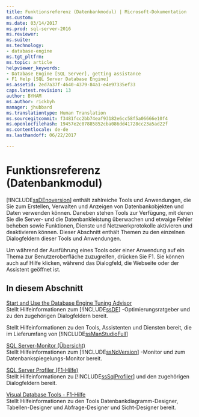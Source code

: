 ```yaml
---
title: Funktionsreferenz (Datenbankmodul) | Microsoft-Dokumentation
ms.custom: 
ms.date: 03/14/2017
ms.prod: sql-server-2016
ms.reviewer: 
ms.suite: 
ms.technology:
- database-engine
ms.tgt_pltfrm: 
ms.topic: article
helpviewer_keywords:
- Database Engine [SQL Server], getting assistance
- F1 Help [SQL Server Database Engine]
ms.assetid: 2ed7a37f-4640-4379-84a1-e4e97335ef33
caps.latest.revision: 13
author: BYHAM
ms.author: rickbyh
manager: jhubbard
ms.translationtype: Human Translation
ms.sourcegitcommit: f3481fcc2bb74eaf93182e6cc58f5a06666e10f4
ms.openlocfilehash: 19457e2c07885852cba086dd41728cc23a5ad22f
ms.contentlocale: de-de
ms.lasthandoff: 06/22/2017

---
```

# <a name="feature-reference-database-engine"></a>Funktionsreferenz (Datenbankmodul)
  [!INCLUDE[ssDEnoversion](../includes/ssdenoversion-md.md)] enthält zahlreiche Tools und Anwendungen, die Sie zum Erstellen, Verwalten und Anzeigen von Datenbankobjekten und Daten verwenden können. Daneben stehen Tools zur Verfügung, mit denen Sie die Server- und die Datenbankleistung überwachen und etwaige Fehler beheben sowie Funktionen, Dienste und Netzwerkprotokolle aktivieren und deaktivieren können. Dieser Abschnitt enthält Themen zu den einzelnen Dialogfeldern dieser Tools und Anwendungen.  
  
 Um während der Ausführung eines Tools oder einer Anwendung auf ein Thema zur Benutzeroberfläche zuzugreifen, drücken Sie F1. Sie können auch auf Hilfe klicken, während das Dialogfeld, die Webseite oder der Assistent geöffnet ist.  
  
## <a name="in-this-section"></a>In diesem Abschnitt  
 [Start and Use the Database Engine Tuning Advisor](../relational-databases/performance/start-and-use-the-database-engine-tuning-advisor.md)  
 Stellt Hilfeinformationen zum [!INCLUDE[ssDE](../includes/ssde-md.md)] -Optimierungsratgeber und zu den zugehörigen Dialogfeldern bereit.  
  
 Stellt Hilfeinformationen zu den Tools, Assistenten und Diensten bereit, die im Lieferumfang von [!INCLUDE[ssManStudioFull](../includes/ssmanstudiofull-md.md)]  
  
 [SQL Server-Monitor (Übersicht)](../database-engine/configure-windows/sql-server-monitor-overview.md)  
 Stellt Hilfeinformationen zum [!INCLUDE[ssNoVersion](../includes/ssnoversion-md.md)] -Monitor und zum Datenbankspiegelungs-Monitor bereit.  
  
 [SQL Server Profiler (F1-Hilfe)](../tools/sql-server-profiler/sql-server-profiler-f1-help.md)  
 Stellt Hilfeinformationen zu [!INCLUDE[ssSqlProfiler](../includes/sssqlprofiler-md.md)] und den zugehörigen Dialogfeldern bereit.  
  
 [Visual Database Tools - F1-Hilfe](http://msdn.microsoft.com/library/79d15b47-6759-4f48-b9ac-2c86a3cd9980)  
 Stellt Hilfeinformationen zu den Tools Datenbankdiagramm-Designer, Tabellen-Designer und Abfrage-Designer und Sicht-Designer bereit.  
  
  
